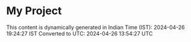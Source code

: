 # My Project

This content is dynamically generated in Indian Time (IST): 2024-04-26 19:24:27 IST
Converted to UTC: 2024-04-26 13:54:27 UTC
